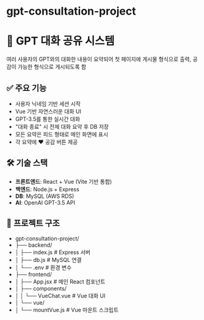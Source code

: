 # gpt-consultation-project

# 🧠 GPT 대화 공유 시스템

여러 사용자의 GPT와의 대화한 내용이 요약되어 첫 페이지에 게시물 형식으로 출력, 공감이 가능한 형식으로 게시되도록 함

## ✅ 주요 기능

- 사용자 닉네임 기반 세션 시작
- Vue 기반 자연스러운 대화 UI
- GPT-3.5를 통한 실시간 대화
- "대화 종료" 시 전체 대화 요약 후 DB 저장
- 모든 요약은 피드 형태로 메인 화면에 표시
- 각 요약에 ❤️ 공감 버튼 제공

## 🛠 기술 스택

- **프론트엔드**: React + Vue (Vite 기반 통합)
- **백엔드**: Node.js + Express
- **DB**: MySQL (AWS RDS)
- **AI**: OpenAI GPT-3.5 API

## 📁 프로젝트 구조

- gpt-consultation-project/
- ├── backend/
- │ ├── index.js # Express 서버
- │ ├── db.js # MySQL 연결
- │ └── .env # 환경 변수
- ├── frontend/
- │ ├── App.jsx # 메인 React 컴포넌트
- │ ├── components/
- │ │ └── VueChat.vue # Vue 대화 UI
- │ └── vue/
- │ └── mountVue.js # Vue 마운트 스크립트
